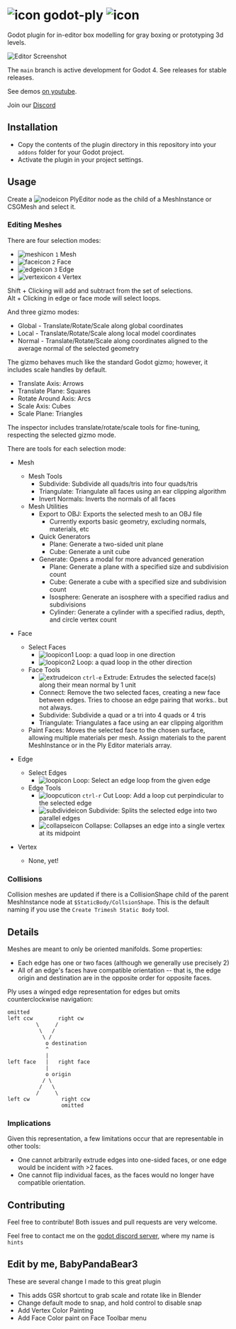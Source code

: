 # ![icon](./addons/ply/icons/plugin.svg) godot-ply ![icon](./addons/ply/icons/plugin.svg)
Godot plugin for in-editor box modelling for gray boxing or prototyping 3d levels.

![Editor Screenshot](./editor.png)

The `main` branch is active development for Godot 4. See releases for stable releases.

See demos [on youtube](https://www.youtube.com/channel/UCf1IV6ABf3a4nW1wEyPwmMQ).

Join our [Discord](https://discord.gg/zQdTkeb6TC)

## Installation
- Copy the contents of the plugin directory in this repository into your `addons` folder for your Godot project.
- Activate the plugin in your project settings.

## Usage
Create a ![nodeicon](./addons/ply/icons/plugin.svg) PlyEditor node as the child of a MeshInstance or CSGMesh and select it.

### Editing Meshes
There are four selection modes:
- ![meshicon](./addons/ply/icons/select_mesh.svg) ` 1 ` Mesh
- ![faceicon](./addons/ply/icons/select_face.svg) ` 2 ` Face
- ![edgeicon](./addons/ply/icons/select_edge.svg) ` 3 ` Edge
- ![vertexicon](./addons/ply/icons/select_vertex.svg) ` 4 ` Vertex

Shift + Clicking will add and subtract from the set of selections.
<br>Alt + Clicking in edge or face mode will select loops.

And three gizmo modes:
- Global - Translate/Rotate/Scale along global coordinates
- Local - Translate/Rotate/Scale along local model coordinates
- Normal - Translate/Rotate/Scale along coordinates aligned to the average normal of the selected geometry

The gizmo behaves much like the standard Godot gizmo; however, it includes scale handles by default.
- Translate Axis: Arrows
- Translate Plane: Squares
- Rotate Around Axis: Arcs
- Scale Axis: Cubes
- Scale Plane: Triangles

The inspector includes translate/rotate/scale tools for fine-tuning, respecting the selected gizmo mode.

There are tools for each selection mode:
- Mesh
	- Mesh Tools
		- Subdivide: Subdivide all quads/tris into four quads/tris
		- Triangulate: Triangulate all faces using an ear clipping algorithm
		- Invert Normals: Inverts the normals of all faces
	- Mesh Utilities
		- Export to OBJ: Exports the selected mesh to an OBJ file
			- Currently exports basic geometry, excluding normals, materials, etc
		- Quick Generators
			- Plane: Generate a two-sided unit plane
			- Cube: Generate a unit cube
		- Generate: Opens a modal for more advanced generation
			- Plane: Generate a plane with a specified size and subdivision count
			- Cube: Generate a cube with a specified size and subdivision count
			- Isosphere: Generate an isosphere with a specified radius and subdivisions
			- Cylinder: Generate a cylinder with a specified radius, depth, and circle vertex count

- Face
	- Select Faces
		- ![loopicon1](./addons/ply/icons/face_loop.svg) Loop: a quad loop in one direction
		- ![loopicon2](./addons/ply/icons/face_loop_2.svg) Loop: a quad loop in the other direction
	- Face Tools
		- ![extrudeicon](./addons/ply/icons/extrude_face.svg) ` ctrl-e ` Extrude: Extrudes the selected face(s) along their mean normal by 1 unit
		- Connect: Remove the two selected faces, creating a new face between edges. Tries to choose an edge pairing that works.. but not always.
		- Subdivide: Subdivide a quad or a tri into 4 quads or 4 tris
		- Triangulate: Triangulates a face using an ear clipping algorithm
	- Paint Faces: Moves the selected face to the chosen surface, allowing multiple materials per mesh. Assign materials to the parent MeshInstance or in the Ply Editor materials array.
- Edge
	- Select Edges
		- ![loopicon](./addons/ply/icons/edge_select_loop.svg) Loop: Select an edge loop from the given edge
	- Edge Tools
		- ![loopcuticon](./addons/ply/icons/loop_cut.svg) ` ctrl-r ` Cut Loop: Add a loop cut perpindicular to the selected edge
		- ![subdivideicon](./addons/ply/icons/edge_subdivide.svg) Subdivide: Splits the selected edge into two parallel edges
		- ![collapseicon](./addons/ply/icons/edge_collapse.svg) Collapse: Collapses an edge into a single vertex at its midpoint
- Vertex
	- None, yet!

### Collisions
Collision meshes are updated if there is a CollisionShape child of the parent MeshInstance node at `$StaticBody/CollsionShape`. This is the default naming if you use the `Create Trimesh Static Body` tool.

## Details
Meshes are meant to only be oriented manifolds. Some properties:
- Each edge has one or two faces (although we generally use precisely 2)
- All of an edge's faces have compatible orientation -- that is, the edge origin and destination are in the opposite order for opposite faces.

Ply uses a winged edge representation for edges but omits counterclockwise navigation:
```
omitted
left ccw        right cw
         \     /
          \   /
           \ /
            o destination
            ^
            |
left face   |   right face
            |
            o origin
           / \
          /   \
         /     \
left cw          right ccw
                 omitted
```

### Implications
Given this representation, a few limitations occur that are representable in other tools:
- One cannot arbitrarily extrude edges into one-sided faces, or one edge would be incident with >2 faces.
- One cannot flip individual faces, as the faces would no longer have compatible orientation.

## Contributing

Feel free to contribute! Both issues and pull requests are very welcome.

Feel free to contact me on the [godot discord server](https://discord.gg/4JBkykG), where my name is `hints`


## Edit by me, BabyPandaBear3
These are several change I made to this great plugin

- This adds GSR shortcut to grab scale and rotate like in Blender
- Change default mode to snap, and hold control to disable snap
- Add Vertex Color Painting
- Add Face Color paint on Face Toolbar menu